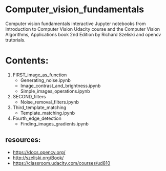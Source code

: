 # Computer_vision_fundamentals
Computer vision fundamentals interactive Jupyter notebooks from Introduction to Computer Vision Udacity course and the Computer Vision Algorithms, Applications book 2nd Edition by Richard Szeliski and opencv trutorials.

# Contents:
1. FIRST_image_as_function
    - Generating_noise.ipynb
    - Image_contrast_and_brightness.ipynb
    - Simple_images_operations.ipynb
2. SECOND_filters
    - Noise_removal_filters.ipynb 
3. Third_template_matching
    - Template_matching.ipynb
4. Fourth_edge_detection
    - Finding_images_gradients.ipynb

## resources:
-	https://docs.opencv.org/
-	http://szeliski.org/Book/
-	https://classroom.udacity.com/courses/ud810
